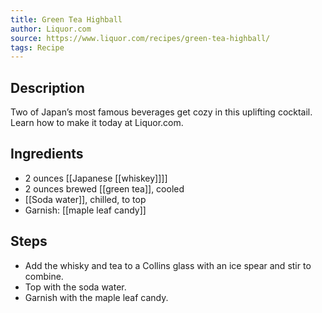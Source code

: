 ```yaml
---
title: Green Tea Highball
author: Liquor.com
source: https://www.liquor.com/recipes/green-tea-highball/
tags: Recipe
---
```

## Description
Two of Japan’s most famous beverages get cozy in this uplifting cocktail. Learn how to make it today at Liquor.com.
## Ingredients
- 2 ounces [[Japanese [[whiskey]]]]
- 2 ounces brewed [[green tea]], cooled
- [[Soda water]], chilled, to top
- Garnish: [[maple leaf candy]]
## Steps
- Add the whisky and tea to a Collins glass with an ice spear and stir to combine.
- Top with the soda water.
- Garnish with the maple leaf candy.

